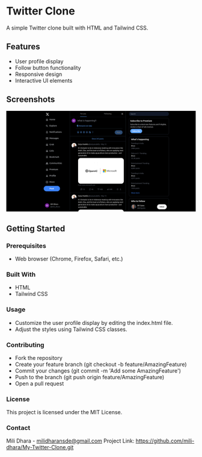 # Twitter Clone

A simple Twitter clone built with HTML and Tailwind CSS.

## Features

- User profile display
- Follow button functionality
- Responsive design
- Interactive UI elements

## Screenshots

![Screenshot1](Screenshot.png)

## Getting Started

### Prerequisites

- Web browser (Chrome, Firefox, Safari, etc.)

### Built With

- HTML
- Tailwind CSS

### Usage

- Customize the user profile display by editing the index.html file.
- Adjust the styles using Tailwind CSS classes.
  
### Contributing

- Fork the repository
- Create your feature branch (git checkout -b feature/AmazingFeature)
- Commit your changes (git commit -m 'Add some AmazingFeature')
- Push to the branch (git push origin feature/AmazingFeature)
- Open a pull request
  
### License

This project is licensed under the MIT License.

### Contact

Mili Dhara - milidharansde@gmail.com
Project Link: https://github.com/mili-dhara/My-Twitter-Clone.git

